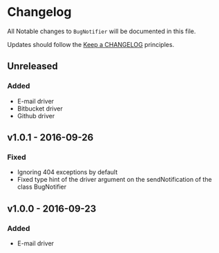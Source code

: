# Changelog

All Notable changes to `BugNotifier` will be documented in this file.

Updates should follow the [Keep a CHANGELOG](http://keepachangelog.com/) principles.

## Unreleased

### Added
- E-mail driver
- Bitbucket driver
- Github driver

## v1.0.1 - 2016-09-26

### Fixed
- Ignoring 404 exceptions by default
- Fixed type hint of the driver argument on the sendNotification of the class BugNotifier

## v1.0.0 - 2016-09-23

### Added
- E-mail driver

